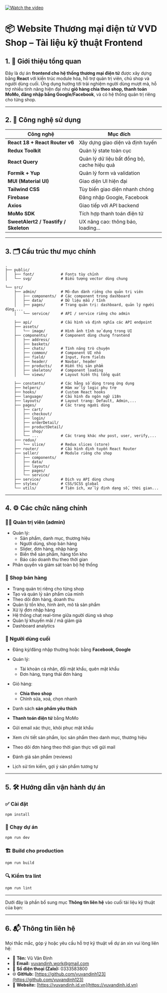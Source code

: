 [![Watch the video](https://img.youtube.com/vi/Un4umy_b1gU/0.jpg)](https://www.youtube.com/embed/Un4umy_b1gU?si=yqwH5-JMSQq-6aUp)
# 📦 Website Thương mại điện tử  VVD Shop – Tài liệu kỹ thuật Frontend

## 1. 📖 Giới thiệu tổng quan

Đây là dự án **frontend cho hệ thống thương mại điện tử** được xây dựng bằng **React** với kiến trúc module hóa, hỗ trợ quản trị viên, chủ shop và người dùng cuối. Ứng dụng hướng tới trải nghiệm người dùng mượt mà, hỗ trợ nhiều tính năng hiện đại như **giỏ hàng chia theo shop, thanh toán MoMo, đăng nhập bằng Google/Facebook**, và có hệ thống quản trị riêng cho từng shop.

---

## 2. 🧰 Công nghệ sử dụng

| Công nghệ                             | Mục đích                                    |
| ------------------------------------- | ------------------------------------------- |
| **React 18 + React Router v6**        | Xây dựng giao diện và định tuyến            |
| **Redux Toolkit**                     | Quản lý state toàn cục                      |
| **React Query**                       | Quản lý dữ liệu bất đồng bộ, cache hiệu quả |
| **Formik + Yup**                      | Quản lý form và validation                  |
| **MUI (Material UI)**                 | Giao diện UI hiện đại                       |
| **Tailwind CSS**                      | Tùy biến giao diện nhanh chóng              |
| **Firebase**                          | Đăng nhập Google, Facebook                  |
| **Axios**                             | Giao tiếp với API backend                   |
| **MoMo SDK**                          | Tích hợp thanh toán điện tử                 |
| **SweetAlert2 / Toastify / Skeleton** | UX nâng cao: thông báo, loading...          |

---

## 3. 🗂️ Cấu trúc thư mục chính

```plaintext
.
├── public/
│   ├── font/            # Fonts tùy chỉnh
│   └── svg/             # Biểu tượng vector dùng chung

└── src/
    ├── admin/           # Mô-đun dành riêng cho quản trị viên
    │   ├── components/  # Các component trong dashboard
    │   ├── data/        # Dữ liệu mẫu / tĩnh
    │   ├── pages/       # Trang quản trị: dashboard, quản lý người dùng,...
    │   └── service/     # API / service riêng cho admin

    ├── api/             # Cấu hình và định nghĩa các API endpoint
    ├── assets/
    │   └── image/       # Hình ảnh tĩnh sử dụng trong UI
    ├── components/      # Component dùng chung frontend
    │   ├── address/
    │   ├── baskets/
    │   ├── chats/       # Tính năng trò chuyện
    │   ├── common/      # Component UI nhỏ
    │   ├── field/       # Input, Form fields
    │   ├── header/      # Navbar, header
    │   ├── products/    # Hiển thị sản phẩm
    │   ├── skeleton/    # Component loading
    │   └── views/       # Layout hiển thị tổng quát

    ├── constants/       # Các hằng số dùng trong ứng dụng
    ├── helpers/         # Hàm xử lý logic phụ trợ
    ├── hooks/           # Custom React hooks
    ├── language/        # Cấu hình đa ngôn ngữ i18n
    ├── layouts/         # Layout trang: Default, Admin,...
    ├── pages/           # Các trang người dùng
    │   ├── cart/
    │   ├── checkout/
    │   ├── login/
    │   ├── orderDetail/
    │   ├── productDetail/
    │   ├── shop/
    │   └── ...          # Các trang khác như post, user, verify,...
    ├── redux/
    │   └── slice/       # Redux slices (store)
    ├── router/          # Cấu hình định tuyến React Router
    ├── seller/          # Module riêng cho shop
    │   ├── components/
    │   ├── data/
    │   ├── layouts/
    │   ├── pages/
    │   └── service/
    ├── service/         # Dịch vụ API dùng chung
    ├── styles/          # CSS/SCSS global
    └── utils/           # Tiện ích, xử lý định dạng số, thời gian...
```

---

## 4. ⚙️ Các chức năng chính

### 🧑‍💼 Quản trị viên (admin)

* Quản lý:
  * Sản phẩm, danh mục, thương hiệu
  * Người dùng, shop bán hàng
  * Slider, đơn hàng, nhập hàng
  * Biến thể sản phẩm, hàng tồn kho
  * Báo cáo doanh thu theo thời gian
* Phân quyền và giám sát toàn bộ hệ thống


### 🏬 Shop bán hàng

* Trang quản trị riêng cho từng shop
* Tạo và quản lý sản phẩm của mình
* Theo dõi đơn hàng, doanh thu
* Quản lý tồn kho, hình ảnh, mô tả sản phẩm
* Xử lý đơn nhập hàng
* Hệ thống chat real-time giữa người dùng và shop
* Quản lý khuyến mãi / mã giảm giá
* Dashboard analytics

### 👤 Người dùng cuối

* Đăng ký/đăng nhập thường hoặc bằng **Facebook, Google**
* Quản lý:

  * Tài khoản cá nhân, đổi mật khẩu, quên mật khẩu
  * Đơn hàng, trạng thái đơn hàng
* Giỏ hàng:

  * **Chia theo shop**
  * Chỉnh sửa, xoá, chọn nhanh
* Danh sách **sản phẩm yêu thích**
* **Thanh toán điện tử** bằng MoMo
* Gửi email xác thực, khôi phục mật khẩu
* Xem chi tiết sản phẩm, lọc sản phẩm theo danh mục, thương hiệu
* Theo dõi đơn hàng theo thời gian thực với gửi mail
* Đánh giá sản phẩm (reviews)
* Lịch sử tìm kiếm, gợi ý sản phẩm tương tự

---

## 5. 🛠️ Hướng dẫn vận hành dự án

### ✅ Cài đặt

```bash
npm install
```

### 🚀 Chạy dự án

```bash
npm run dev
```

### 🏗️ Build cho production

```bash
npm run build
```

### 🔍 Kiểm tra lint

```bash
npm run lint
```
---

Dưới đây là phần bổ sung mục **Thông tin liên hệ** vào cuối tài liệu kỹ thuật của bạn:

---

## 6. 📬 Thông tin liên hệ

Mọi thắc mắc, góp ý hoặc yêu cầu hỗ trợ kỹ thuật về dự án xin vui lòng liên hệ:

* 👤 **Tên:** Vũ Văn Định
* 📧 **Email:** [vuvandinh.work@gmail.com](mailto:vuvandinh.work@gmail.com)
* 📱 **Số điện thoại (Zalo):** 0333583800
* 🌐 **GitHub:** [https://github.com/vuvandinh123](https://github.com/vuvandinh123)
* 💼 **Website:** [https://vuvandinh.id.vn](https://vuvandinh.id.vn)

